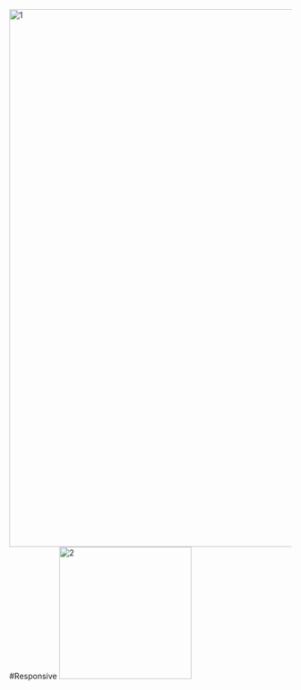 <img width="960" alt="1" src="https://user-images.githubusercontent.com/61084715/126988744-c2745223-58ee-4dfc-ac35-8284019dd1d1.png">
#Responsive
<img width="236" alt="2" src="https://user-images.githubusercontent.com/61084715/126988740-3d896af1-da63-41aa-a0ab-294636b932f2.png">

